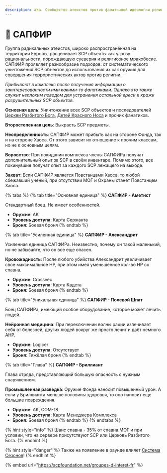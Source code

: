 ```yaml
---
description: aka. Сообщество атеистов против фанатичной идеологии религии
---
```


# 🔮 САПФИР

Группа радикальных атеистов, широко распространённая на территории Европы, расценивает SCP объекты как угрозу рациональности, порождающую суеверия и религиозное мракобесие. САПФИР проявляет разнообразие подходов: от систематического уничтожения SCP объектов до использования их как оружия для совершения террористических актов против религии.

_Прибывают в комплекс после получения информации о заинтересованности ими какими-то фанатиками. Однако это также служит неплохим поводом для устранения остальной ереси и кражи разрушительных SCP объектов._

**Основная цель**: Уничтожение всех SCP объектов и последователей [Церкви Разбитого Бога](church-of-the-broken-god.md), [Детей Красного Носа](childs-of-honkmother.md) и прочих фанатиков.

**Второстепенная цель**: Выкрасть SCP предметы.

**Неопределенность**: САПФИР может прибыть как на стороне Фонда, так и на стороне Хаоса. От этого зависит их отношение к прочим классам, но не к основным целям.

**Воровство**: При покидании комплекса члены САПФИРа получат дополнительный опыт за SCP в своём инвентаре. Помимо этого, все покинувшие получат опыт за каждого SCP лежащего на выходе.

**Захват**: Если САПФИР является Повстанцами Хаоса, то любой сбежавший ученый, при отсутствии МОГ и Охраны станет Повстанцем Хаоса.

{% tabs %}
{% tab title="Основная единица" %}
**САПФИР - Аметист**

Стандартный боец. Не имеет особенностей.

* **Оружие**: AK
* **Уровень доступа**: Карта Сержанта
* **Броня**: Боевая броня
{% endtab %}

{% tab title="Усиленная единица" %}
**САПФИР - Александрит**

Усиленная единица САПФИРа. Неизвестно, почему он такой маленький, но не забывайте, что он все еще опасен.

**Кровожадность**: После любого убийства Александрит увеличивает свое максимальное HP, при этом имея уменьшенное кол-во HP со спавна.

* **Оружие**: Crossvec
* **Уровень доступа**: Карта Кадета
* **Броня**: Боевая броня
{% endtab %}

{% tab title="Уникальная единица" %}
**САПФИР - Полевой Шпат**

Боец САПФИРа, имеющий особое оборудование, которое может лечить людей.

**Нейронная медицина**: При переключении волны рации излечивает себя от болезней, других людей вокруг же просто лечит и даёт немного AHP.

* **Оружие**: Logicer
* **Уровень доступа**: Отсутствует
* **Броня**: Тяжёлая броня
{% endtab %}

{% tab title="Глава" %}
**САПФИР - Бриллиант**

Глава отряда, представляющий большую опасность с нужным снаряжением.

**Промышленная разведка**: Оружие Фонда наносит повышенный урон. А если у Бриллианта меньше половины здоровья, то оно наносит еще большие повреждения.

* **Оружие**: AK, COM-18
* **Уровень доступа**: Карта Менеджера Комплекса
* **Броня**: Боевая броня
{% endtab %}
{% endtabs %}

{% hint style="info" %}
Шанс спавна - 35% от спавна МОГ и при условии, что на сервере присутствуют SCP или Церковь Разбитого Бога.
{% endhint %}

{% hint style="danger" %}
Также на появление в раунде влияет [Система Сезонов](../../server-systems/seasons-system/)!
{% endhint %}

{% embed url="https://scpfoundation.net/groupes-d-interet-fr" %}
